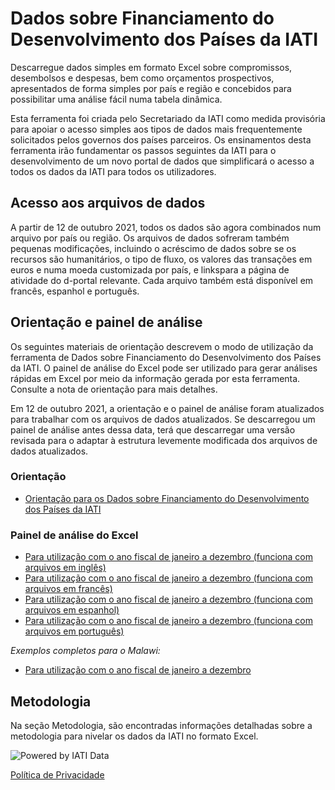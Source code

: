 # Dados sobre Financiamento do Desenvolvimento dos Países da IATI

Descarregue dados simples em formato Excel sobre compromissos, desembolsos e despesas, bem como orçamentos prospectivos, apresentados de forma simples por país e região e concebidos para possibilitar uma análise fácil numa tabela dinâmica.

Esta ferramenta foi criada pelo Secretariado da IATI como medida provisória para apoiar o acesso simples aos tipos de dados mais frequentemente solicitados pelos governos dos países parceiros. Os ensinamentos desta ferramenta irão fundamentar os passos seguintes da IATI para o desenvolvimento de um novo portal de dados que simplificará o acesso a todos os dados da IATI para todos os utilizadores.

## Acesso aos arquivos de  dados

A partir de 12 de outubro 2021, todos os dados são agora combinados num arquivo por  país ou região. Os arquivos de  dados sofreram também pequenas modificações, incluindo o acréscimo de dados sobre se os recursos são humanitários, o tipo de fluxo, os valores das transações em euros e numa moeda customizada por país, e linkspara a página de atividade do d-portal relevante. Cada arquivo também está disponível em francês, espanhol e português.

<DownloadFile />

## Orientação e painel de análise

Os seguintes materiais de orientação descrevem o modo de utilização da ferramenta de Dados sobre Financiamento do Desenvolvimento dos Países da IATI. O painel de análise do Excel pode ser utilizado para gerar análises rápidas em Excel por meio da informação gerada por esta ferramenta. Consulte a nota de orientação para mais detalhes.

Em 12 de outubro 2021, a orientação e o painel de análise foram atualizados para trabalhar com os arquivos de dados atualizados. Se descarregou um painel de análise antes dessa data, terá que descarregar uma versão revisada para o adaptar à estrutura levemente modificada dos arquivos de dados atualizados.


### Orientação

* [Orientação para os Dados sobre Financiamento do Desenvolvimento dos Países da IATI](/IATI%20CDFD%20Guidance_v2_PT.pdf)

### Painel de análise do Excel

* [Para utilização com o ano fiscal de janeiro a dezembro (funciona com arquivos em inglês)](/v2%20IATI%20CDFD%20Analysis%20Dashboard_Jan-Dec.xlsx)
* [Para utilização com o ano fiscal de janeiro a dezembro (funciona com arquivos em francês)](/v2%20IATI%20CDFD%20Analysis%20Dashboard_Jan-Dec_FR.xlsx)
* [Para utilização com o ano fiscal de janeiro a dezembro (funciona com arquivos em espanhol)](/v2%20IATI%20CDFD%20Analysis%20Dashboard_Jan-Dec_ES.xlsx)
* [Para utilização com o ano fiscal de janeiro a dezembro (funciona com arquivos em português)](/v2%20IATI%20CDFD%20Analysis%20Dashboard_Jan-Dec_PT.xlsx)

_Exemplos completos para o Malawi:_

* [Para utilização com o ano fiscal de janeiro a dezembro](/v2%20IATI%20CDFD%20Analysis%20Dashboard_Jan-Dec_Malawi%20Example.xlsx)

## Metodologia

Na seção Metodologia, são encontradas informações detalhadas sobre a metodologia para nivelar os dados da IATI no formato Excel.

<p class="center-logo">
	<img src="/powered-by-iati.png" alt="Powered by IATI Data" />
</p>

[Política de Privacidade](https://iatistandard.org/en/privacy-policy/)
